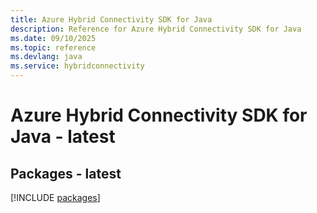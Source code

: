 ```yaml
---
title: Azure Hybrid Connectivity SDK for Java
description: Reference for Azure Hybrid Connectivity SDK for Java
ms.date: 09/10/2025
ms.topic: reference
ms.devlang: java
ms.service: hybridconnectivity
---
```

# Azure Hybrid Connectivity SDK for Java - latest
## Packages - latest
[!INCLUDE [packages](hybrid-connectivity-index.md)]